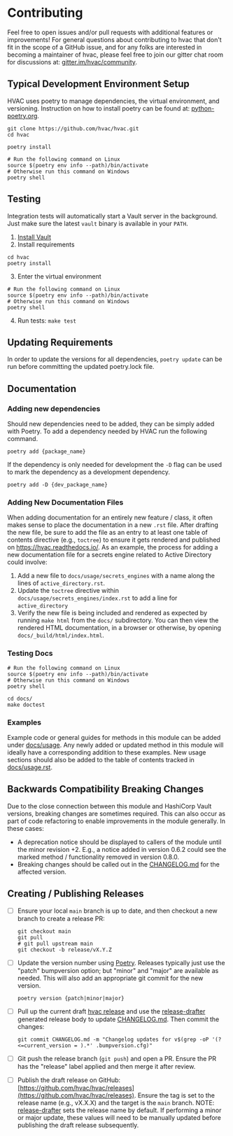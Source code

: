 # Contributing

Feel free to open issues and/or pull requests with additional features or improvements! For general questions about contributing to hvac that don't fit in the scope of a GitHub issue, and for any folks are interested in becoming a maintainer of hvac, please feel free to join our gitter chat room for discussions at: [gitter.im/hvac/community](https://gitter.im/hvac/community).

## Typical Development Environment Setup

HVAC uses poetry to manage dependencies, the virtual environment, and versioning. Instruction on how to install poetry can be found at: [python-poetry.org](https://python-poetry.org/docs/#installation).

```
git clone https://github.com/hvac/hvac.git
cd hvac

poetry install

# Run the following command on Linux
source $(poetry env info --path)/bin/activate
# Otherwise run this command on Windows
poetry shell
```

## Testing

Integration tests will automatically start a Vault server in the background. Just make sure
the latest `vault` binary is available in your `PATH`.

1. [Install Vault](https://vaultproject.io/docs/install/index.html)
2. Install requirements

```
cd hvac
poetry install
```

3. Enter the virtual environment
```
# Run the following command on Linux
source $(poetry env info --path)/bin/activate
# Otherwise run this command on Windows
poetry shell
```

4. Run tests: `make test`

## Updating Requirements

In order to update the versions for all dependencies, `poetry update` can be run before committing the updated poetry.lock file.

## Documentation

### Adding new dependencies

Should new dependencies need to be added, they can be simply added with Poetry. To add a dependency needed by HVAC run the following command.

```
poetry add {package_name}
```

If the dependency is only needed for development the `-D` flag can be used to mark the dependency as a development dependency.

```
poetry add -D {dev_package_name}
```

### Adding New Documentation Files

When adding documentation for an entirely new feature / class, it often makes sense to place the documentation in a new `.rst` file. After drafting the new file, be sure to add the file as an entry to at least one table of contents directive (e.g., `toctree`) to ensure it gets rendered and published on https://hvac.readthedocs.io/. As an example, the process for adding a new documentation file for a secrets engine related to Active Directory could involve:

1. Add a new file to `docs/usage/secrets_engines` with a name along the lines of `active_directory.rst`.
2. Update the `toctree` directive within `docs/usage/secrets_engines/index.rst` to add a line for `active_directory`
3. Verify the new file is being included and rendered as expected by running `make html` from the `docs/` subdirectory. You can then view the rendered HTML documentation, in a browser or otherwise, by opening `docs/_build/html/index.html`.

### Testing Docs

```
# Run the following command on Linux
source $(poetry env info --path)/bin/activate
# Otherwise run this command on Windows
poetry shell

cd docs/
make doctest
```

### Examples

Example code or general guides for methods in this module can be added under [docs/usage](docs/usage). Any newly added or updated method in this module will ideally have a corresponding addition to these examples. New usage sections should also be added to the table of contents tracked in [docs/usage.rst](docs/usage.rst).

## Backwards Compatibility Breaking Changes

Due to the close connection between this module and HashiCorp Vault versions, breaking changes are sometimes required. This can also occur as part of code refactoring to enable improvements in the module generally. In these cases:

* A deprecation notice should be displayed to callers of the module until the minor revision +2. E.g., a notice added in version 0.6.2 could see the marked method / functionality removed in version 0.8.0.
* Breaking changes should be called out in the [CHANGELOG.md](CHANGELOG.md) for the affected version.

## Creating / Publishing Releases

- [ ] Ensure your local `main` branch is up to date, and then checkout a new branch to create a release PR:

  ```
  git checkout main
  git pull
  # git pull upstream main
  git checkout -b release/vX.Y.Z
  ```

- [ ] Update the version number using [Poetry](https://python-poetry.org/docs/). Releases typically just use the "patch" bumpversion option; but "minor" and "major" are available as needed. This will also add an appropriate git commit for the new version.

  ```
  poetry version {patch|minor|major}
  ```
- [ ] Pull up the current draft [hvac release](https://github.com/hvac/hvac/releases/) and use the [release-drafter](https://github.com/toolmantim/release-drafter) generated release body to update [CHANGELOG.md](CHANGELOG.md). Then commit the changes:

  ```
  git commit CHANGELOG.md -m "Changelog updates for v$(grep -oP '(?<=current_version = ).*' .bumpversion.cfg)"
  ```
- [ ] Git push the release branch (`git push`) and open a PR. Ensure the PR has the "release" label applied and then merge it after review.

- [ ] Publish the draft release on GitHub: [https://github.com/hvac/hvac/releases](https://github.com/hvac/hvac/releases). Ensure the tag is set to the release name (e.g., vX.X.X) and the target is the `main` branch.
  NOTE: [release-drafter](https://github.com/toolmantim/release-drafter) sets the release name by default. If performing a minor or major update, these values will need to be manually updated before publishing the draft release subsequently.

